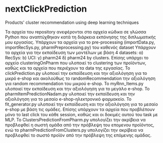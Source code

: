 # nextClickPrediction
Products' cluster recommendation using deep learning techniques

Τα αρχεία του repository ανεφέρονται στα αρχεία κώδικα σε γλώσσα Python που αναπτύχθηκαν κατά τη διάρκεια εκπόνησης της διπλωματικής μου εργασίας.
Υπάρχουν τα αρχεία για το pre-processing (importData.py, importRecSys.py, pharmPreprocessing.py) του καθενός dataset 
Υπάρχουν τα αρχεία για την εκπαίδευση των μοντέλων με βάση 4 datasets:
α) RecSys:
b) UCI:
γ) pharm24
δ) pharm24 by clusters.
Επίσης υπάρχει το αρχείο clusteringOnPharm που υλοποιεί το clustering των προϊόντων,
καθώς και τα αρχεία που περιέχουν τα data της εργασίας.
Το clickPrediction.py υλοποιεί την εκπαίδευση και την αξιολόγηση για το μικρό e-shop και 
ακολούθως το randomRecommendation την αξιολόγηση για random recommendation του μικρού e-shop.
To myRnn_Items.py υλοποιεί την εκπαίδευση και την αξιολόγηση για το μεγάλο e-shop.
Το pharmItemPredictionNadam.py υλοποιεί την εκπαίδευση και την αξιολόγηση για το μεσαίο e-shop-ηλεκτρονικό φαρμακείο.
Το fit_generator.py υλοποιεί την εκπαίδευση και την αξιολόγηση για το μεσαίο e-shop με βάση τις ομάδες.
Επίσης υπάρχουν τα αρχεία που προβλέπουν μόνο το last click του κάθε session, καθώς και οι δοκιμές αυτού του task με MLP.
Το ClustersPredictionFromPharm.py υπολογίζει την ακρίβεια να προβλεφθεί η σωστή ομάδα από την πρόβλεψη του επομενου προϊόντος, 
ενώ το pharmPredictionFromClusters.py υπολογίζει την ακρίβεια να προβλεφθεί το σωστό προϊόν από την πρόβλεψη της επόμενης ομάδας.
